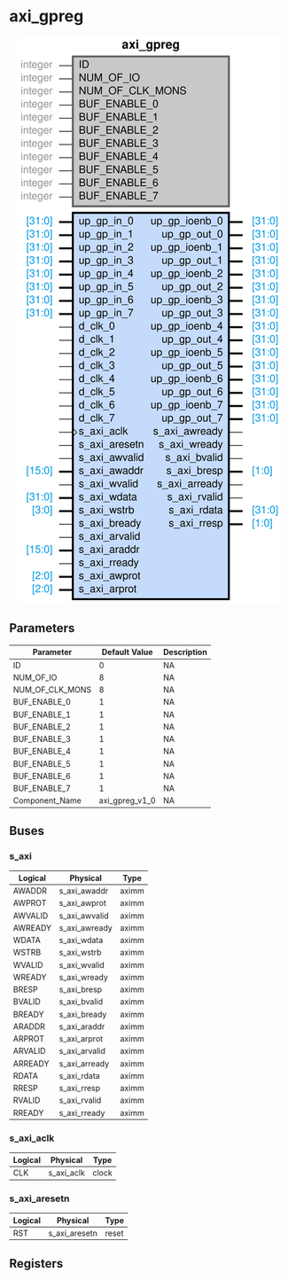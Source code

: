 # axi_gpreg

<center>

![axi_gpreg](axi_gpreg-axi_gpreg.svg)

</center>

## Parameters

| Parameter | Default Value | Description |
| --------- | ------------- | ----------- |
| ID | 0 | NA |
| NUM_OF_IO | 8 | NA |
| NUM_OF_CLK_MONS | 8 | NA |
| BUF_ENABLE_0 | 1 | NA |
| BUF_ENABLE_1 | 1 | NA |
| BUF_ENABLE_2 | 1 | NA |
| BUF_ENABLE_3 | 1 | NA |
| BUF_ENABLE_4 | 1 | NA |
| BUF_ENABLE_5 | 1 | NA |
| BUF_ENABLE_6 | 1 | NA |
| BUF_ENABLE_7 | 1 | NA |
| Component_Name | axi_gpreg_v1_0 | NA |


## Buses


### s_axi
| Logical | Physical | Type |
| ------- | -------- | ---- |
| AWADDR | s_axi_awaddr | aximm |
| AWPROT | s_axi_awprot | aximm |
| AWVALID | s_axi_awvalid | aximm |
| AWREADY | s_axi_awready | aximm |
| WDATA | s_axi_wdata | aximm |
| WSTRB | s_axi_wstrb | aximm |
| WVALID | s_axi_wvalid | aximm |
| WREADY | s_axi_wready | aximm |
| BRESP | s_axi_bresp | aximm |
| BVALID | s_axi_bvalid | aximm |
| BREADY | s_axi_bready | aximm |
| ARADDR | s_axi_araddr | aximm |
| ARPROT | s_axi_arprot | aximm |
| ARVALID | s_axi_arvalid | aximm |
| ARREADY | s_axi_arready | aximm |
| RDATA | s_axi_rdata | aximm |
| RRESP | s_axi_rresp | aximm |
| RVALID | s_axi_rvalid | aximm |
| RREADY | s_axi_rready | aximm |



### s_axi_aclk
| Logical | Physical | Type |
| ------- | -------- | ---- |
| CLK | s_axi_aclk | clock |



### s_axi_aresetn
| Logical | Physical | Type |
| ------- | -------- | ---- |
| RST | s_axi_aresetn | reset |




## Registers